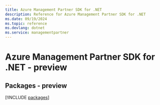 ```yaml
---
title: Azure Management Partner SDK for .NET
description: Reference for Azure Management Partner SDK for .NET
ms.date: 09/19/2024
ms.topic: reference
ms.devlang: dotnet
ms.service: managementpartner
---
```

# Azure Management Partner SDK for .NET - preview
## Packages - preview
[!INCLUDE [packages](management-partner-index.md)]